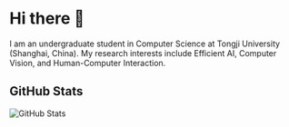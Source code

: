 # Hi there 👋

I am an undergraduate student in Computer Science at Tongji University (Shanghai, China). My research interests include Efficient AI, Computer Vision, and Human-Computer Interaction.

## GitHub Stats

![GitHub Stats](https://github-readme-stats.vercel.app/api?username=Shiying-Zhang&show_icons=true&theme=default)
